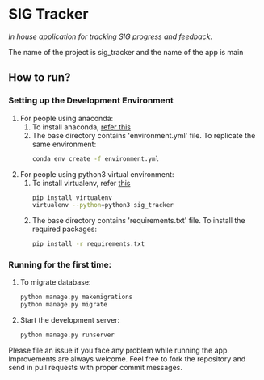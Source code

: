# SIG Tracker
*In house application for tracking SIG progress and feedback.*

The name of the project is sig_tracker and the name of the app is main

## How to run?
### Setting up the Development Environment
1. For people using anaconda:<br>
   1. To install anaconda, [refer this](https://conda.io/docs/user-guide/install/index.html)<br>
   2. The base directory contains 'environment.yml' file. To replicate the same environment:
      ```bash
      conda env create -f environment.yml
      ```
2. For people using python3 virtual environment:
   1. To install virtualenv, refer [this](https://www.digitalocean.com/community/tutorials/common-python-tools-using-virtualenv-installing-with-pip-and-managing-packages#a-thorough-virtualenv-how-to)
      ```bash
      pip install virtualenv
      virtualenv --python=python3 sig_tracker
      ```
   2. The base directory contains 'requirements.txt' file. To install the required packages:
      ```bash
      pip install -r requirements.txt
      ```
      
### Running for the first time:<br>
   1. To migrate database:
      ```bash
      python manage.py makemigrations
      python manage.py migrate
      ```
   2. Start the development server:
      ```bash
      python manage.py runserver
      ```

Please file an issue if you face any problem while running the app.<br>
Improvements are always welcome. Feel free to fork the repository and send in pull requests with proper commit messages.
